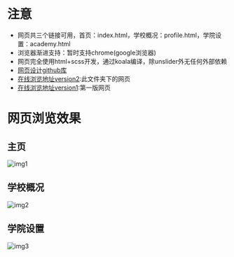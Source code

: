 # 注意

* 网页共三个链接可用，首页：index.html，学校概况：profile.html，学院设置：academy.html
* 浏览器渐进支持：暂时支持chrome(google浏览器)
* 网页完全使用html+scss开发，通过koala编译，除unslider外无任何外部依赖
* [网页设计github库](https://github.com/ExFly/SchooWork/tree/web-design-static)
* [在线浏览地址version2](https://exfly.github.io/ProjectExhibition/ExsxuHomepage/v2/index.html):此文件夹下的网页
* [在线浏览地址version1](https://exfly.github.io/ProjectExhibition/ExsxuHomepage/v1/index.html):第一版网页

# 网页浏览效果

## 主页
![img1](images/readme/sxu_主页.png)

## 学校概况
![img2](images/readme/schoolprofile.png)

## 学院设置
![img3](images/readme/academy.png)
